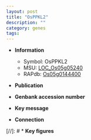 ```yaml
---
layout: post
title: "OsPPKL2"
description: ""
category: genes
tags: 
---
```


* **Information**  
    + Symbol: OsPPKL2  
    + MSU: [LOC_Os05g05240](http://rice.uga.edu/cgi-bin/ORF_infopage.cgi?orf=LOC_Os05g05240)  
    + RAPdb: [Os05g0144400](http://rapdb.dna.affrc.go.jp/viewer/gbrowse_details/irgsp1?name=Os05g0144400)  

* **Publication**  

* **Genbank accession number**  

* **Key message**  

* **Connection**  

[//]: # * **Key figures**  


